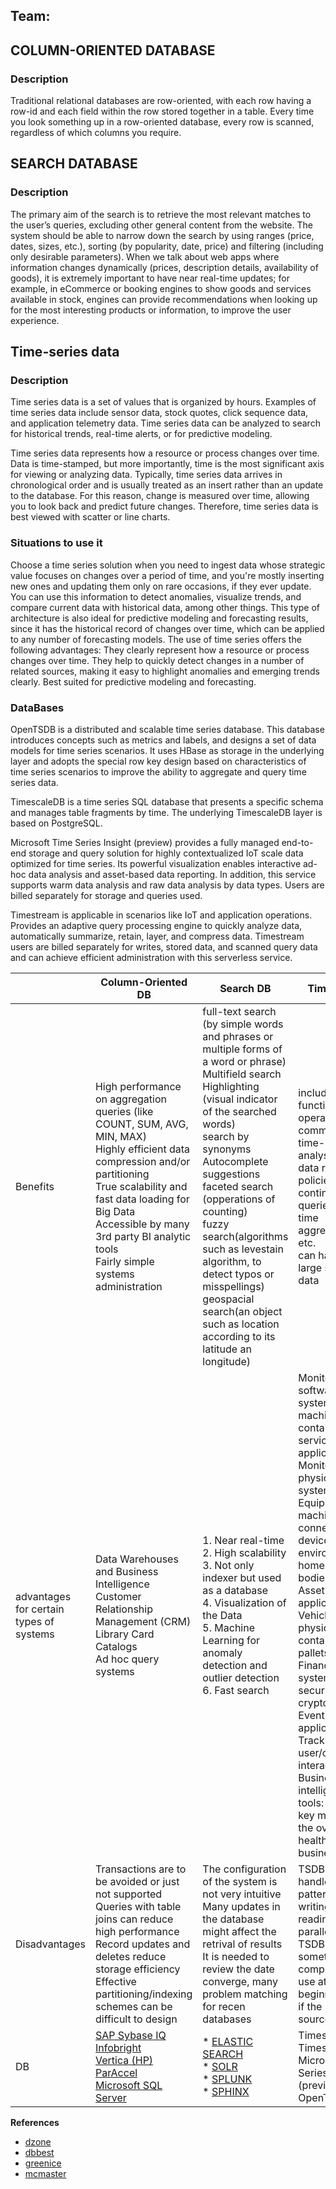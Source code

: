 ## Team:


## COLUMN-ORIENTED DATABASE

### Description

Traditional relational databases are row-oriented, with each row having a row-id and each field within the row stored together in a table. 
Every time you look something up in a row-oriented database, every row is scanned, regardless of which columns you require. 

## SEARCH DATABASE

### Description

The primary aim of the search is to retrieve the most relevant matches to the user’s queries, excluding other general content from the website.
The system should be able to narrow down the search by using ranges (price, dates, sizes, etc.), sorting (by popularity, date, price) and filtering (including only desirable parameters). When we talk about web apps where information changes dynamically (prices, description details, availability of goods), it is extremely important to have near real-time updates; for example, in eCommerce or booking engines to show goods and services available in stock, engines can provide recommendations when looking up for the most interesting products or information, to improve the user experience.

## Time-series data

### Description
Time series data is a set of values that is organized by hours. Examples of time series data include sensor data, stock quotes, click sequence data, and application telemetry data. Time series data can be analyzed to search for historical trends, real-time alerts, or for predictive modeling.

Time series data represents how a resource or process changes over time. Data is time-stamped, but more importantly, time is the most significant axis for viewing or analyzing data. Typically, time series data arrives in chronological order and is usually treated as an insert rather than an update to the database. For this reason, change is measured over time, allowing you to look back and predict future changes. Therefore, time series data is best viewed with scatter or line charts.

### Situations to use it
Choose a time series solution when you need to ingest data whose strategic value focuses on changes over a period of time, and you're mostly inserting new ones and updating them only on rare occasions, if they ever update. You can use this information to detect anomalies, visualize trends, and compare current data with historical data, among other things. This type of architecture is also ideal for predictive modeling and forecasting results, since it has the historical record of changes over time, which can be applied to any number of forecasting models.
The use of time series offers the following advantages:
They clearly represent how a resource or process changes over time.
They help to quickly detect changes in a number of related sources, making it easy to highlight anomalies and emerging trends clearly.
Best suited for predictive modeling and forecasting.

### DataBases
OpenTSDB is a distributed and scalable time series database. This database introduces concepts such as metrics and labels, and designs a set of data models for time series scenarios. It uses HBase as storage in the underlying layer and adopts the special row key design based on characteristics of time series scenarios to improve the ability to aggregate and query time series data.

TimescaleDB is a time series SQL database that presents a specific schema and manages table fragments by time. The underlying TimescaleDB layer is based on PostgreSQL.

Microsoft Time Series Insight (preview) provides a fully managed end-to-end storage and query solution for highly contextualized IoT scale data optimized for time series. Its powerful visualization enables interactive ad-hoc data analysis and asset-based data reporting.
In addition, this service supports warm data analysis and raw data analysis by data types. Users are billed separately for storage and queries used.

Timestream is applicable in scenarios like IoT and application operations.
Provides an adaptive query processing engine to quickly analyze data, automatically summarize, retain, layer, and compress data. Timestream users are billed separately for writes, stored data, and scanned query data and can achieve efficient administration with this serverless service.

|  |Column-Oriented DB  |Search DB| Time-Series |
|--|--|--|--|
| Benefits | High performance on aggregation queries (like COUNT, SUM, AVG, MIN, MAX) <br> Highly efficient data compression and/or partitioning<br>True scalability and fast data loading for Big Data<br>Accessible by many 3rd  party BI analytic tools <br> Fairly simple systems administration|full-text search (by simple words and phrases or multiple forms of a word or phrase)<br>Multifield search<br>Highlighting (visual indicator of the searched words)<br>search by synonyms<br>Autocomplete suggestions<br>faceted search (opperations of counting)<br>fuzzy search(algorithms such as levestain algorithm, to detect typos or misspellings)<br>geospacial search(an object such as location according to its latitude an longitude)|includes functions and operations common to time-series data analysis such as data retention policies, continuous queries, flexible time aggregations, etc.<br> can handle a large scale of data|
| advantages for certain types of systems|Data Warehouses and Business Intelligence<br>Customer Relationship Management (CRM)<br>Library Card Catalogs<br>Ad hoc query systems|1. Near real-time<br>2. High scalability<br>3. Not only indexer but used as a database<br>4. Visualization of the Data<br>5. Machine Learning for anomaly detection and outlier detection <br>6. Fast search|Monitoring software systems: Virtual machines, containers, services, applications<br>Monitoring physical systems: Equipment, machinery, connected devices, the environment, our homes, our bodies<br>Asset tracking applications: Vehicles, trucks, physical containers, pallets<br>Financial trading systems: Classic securities, newer cryptocurrencies<br>Eventing applications: Tracking user/customer interaction data<br>Business intelligence tools: Tracking key metrics and the overall health of the business
|Disadvantages|Transactions are to be avoided or just not supported<br>Queries with table joins can reduce high performance<br> Record updates and deletes reduce storage efficiency<br> Effective partitioning/indexing schemes can be difficult to design|The configuration of the system is not very intuitive<br>Many updates in the database might affect the retrival of results<br>It is needed to review the date converge, many problem matching for recen databases|TSDB needs to handle ideal patterns for writing and reading data in parallel as scale<br>TSDB are sometimes complicated of use at the beginning, more if the DB is open source
|DB|[SAP Sybase IQ](https://www.sap.com/index.html)<br>[Infobright](http://www.ignitetech.com/solutions/information-technology/infobrightdb)<br>[Vertica (HP)](https://www.vertica.com/)<br>[ParAccel](https://www.actian.com/)<br>[Microsoft SQL Server](https://www.microsoft.com/)|* [ELASTIC SEARCH](https://www.elastic.co/)  <br>* [SOLR](https://lucene.apache.org/solr/)  <br>* [SPLUNK](https://www.splunk.com/)   <br>* [SPHINX](http://sphinxsearch.com/)|TimescaleDB <br> Timestream<br>Microsoft Time Series Insight (preview) <br>OpenTSDB<br>

**References**
- [dzone](https://dzone.com/articles/nosql-database-types-1#:~:text=There%20are%20four%20big%20NoSQL,are%20often%20combinations%20of%20these.)
- [dbbest](https://www.dbbest.com/blog/column-oriented-database-technologies/)
- [greenice](https://greenice.net/elasticsearch-vs-solr-vs-sphinx-best-open-source-search-platform-comparison/)
- [mcmaster](https://fhs.mcmaster.ca/neru/documents/limitationsofsearchdatabases.pdf)
<!--stackedit_data:
eyJoaXN0b3J5IjpbLTIxMjUyMDg2MjgsOTE4ODY3NjQ3LDE0MT
c1NjU0NDMsOTAwODczMzYsLTE2OTA4NTcyODNdfQ==
-->